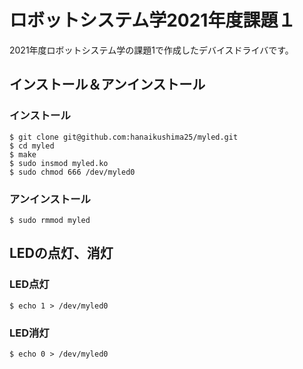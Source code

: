 # ロボットシステム学2021年度課題１
2021年度ロボットシステム学の課題1で作成したデバイスドライバです。

## インストール＆アンインストール
### インストール
```
$ git clone git@github.com:hanaikushima25/myled.git
$ cd myled
$ make
$ sudo insmod myled.ko
$ sudo chmod 666 /dev/myled0
```
### アンインストール
```
$ sudo rmmod myled
```
## LEDの点灯、消灯
### LED点灯
```
$ echo 1 > /dev/myled0
```
### LED消灯
```
$ echo 0 > /dev/myled0
```
